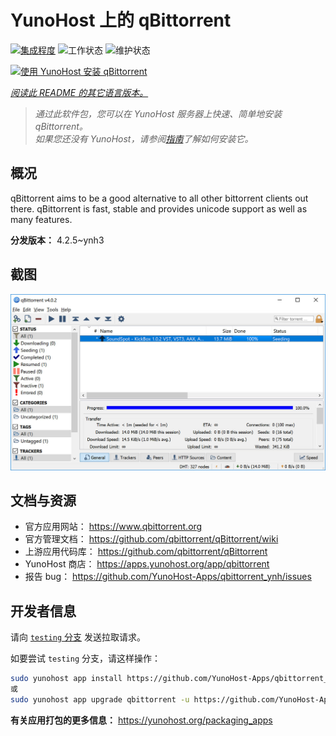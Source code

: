 <!--
注意：此 README 由 <https://github.com/YunoHost/apps/tree/master/tools/readme_generator> 自动生成
请勿手动编辑。
-->

# YunoHost 上的 qBittorrent

[![集成程度](https://apps.yunohost.org/badge/integration/qbittorrent)](https://ci-apps.yunohost.org/ci/apps/qbittorrent/)
![工作状态](https://apps.yunohost.org/badge/state/qbittorrent)
![维护状态](https://apps.yunohost.org/badge/maintained/qbittorrent)

[![使用 YunoHost 安装 qBittorrent](https://install-app.yunohost.org/install-with-yunohost.svg)](https://install-app.yunohost.org/?app=qbittorrent)

*[阅读此 README 的其它语言版本。](./ALL_README.md)*

> *通过此软件包，您可以在 YunoHost 服务器上快速、简单地安装 qBittorrent。*  
> *如果您还没有 YunoHost，请参阅[指南](https://yunohost.org/install)了解如何安装它。*

## 概况

qBittorrent aims to be a good alternative to all other bittorrent clients out there. qBittorrent is fast, stable and provides unicode support as well as many features.

**分发版本：** 4.2.5~ynh3

## 截图

![qBittorrent 的截图](./doc/screenshots/qbittorrent.jpg)

## 文档与资源

- 官方应用网站： <https://www.qbittorrent.org>
- 官方管理文档： <https://github.com/qbittorrent/qBittorrent/wiki>
- 上游应用代码库： <https://github.com/qbittorrent/qBittorrent>
- YunoHost 商店： <https://apps.yunohost.org/app/qbittorrent>
- 报告 bug： <https://github.com/YunoHost-Apps/qbittorrent_ynh/issues>

## 开发者信息

请向 [`testing` 分支](https://github.com/YunoHost-Apps/qbittorrent_ynh/tree/testing) 发送拉取请求。

如要尝试 `testing` 分支，请这样操作：

```bash
sudo yunohost app install https://github.com/YunoHost-Apps/qbittorrent_ynh/tree/testing --debug
或
sudo yunohost app upgrade qbittorrent -u https://github.com/YunoHost-Apps/qbittorrent_ynh/tree/testing --debug
```

**有关应用打包的更多信息：** <https://yunohost.org/packaging_apps>
